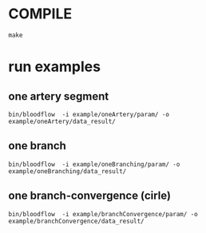 # COMPILE
```
make
```
# run examples
## one artery segment
```
bin/bloodflow  -i example/oneArtery/param/ -o example/oneArtery/data_result/
```
## one branch
```
bin/bloodflow  -i example/oneBranching/param/ -o example/oneBranching/data_result/
```
## one branch-convergence (cirle)
```
bin/bloodflow  -i example/branchConvergence/param/ -o example/branchConvergence/data_result/
```
